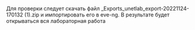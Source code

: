 Для проверки следует скачать файл _Exports_unetlab_export-20221124-170132 (1).zip и импортировать его в eve-ng. В результате будет открываться вся лабораторная работа

